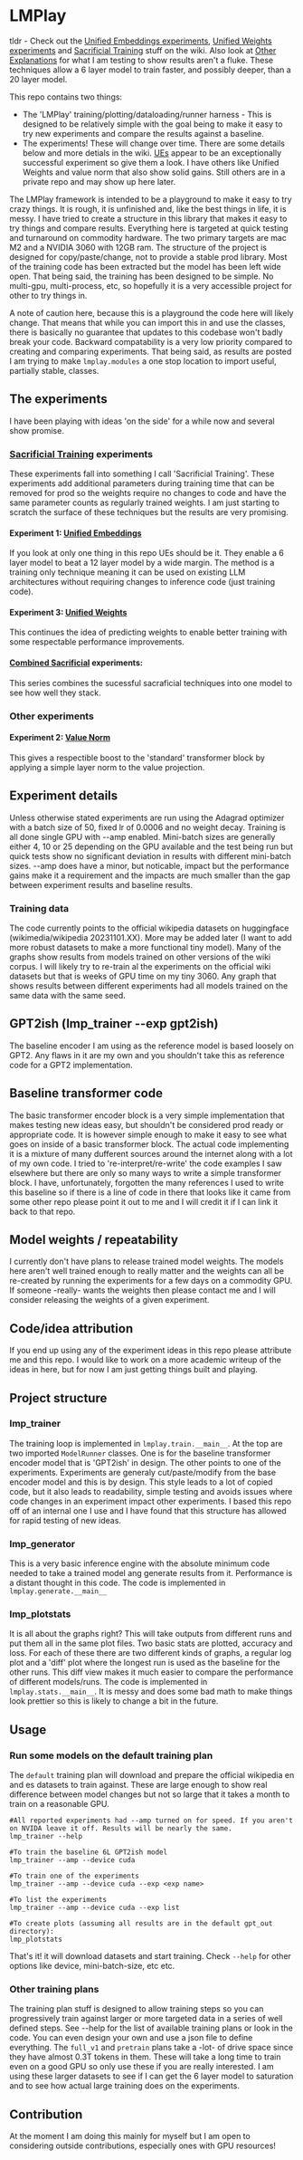 # LMPlay
tldr - Check out the [Unified Embeddings experiments](https://github.com/jmward01/lmplay/wiki/Unified-Embeddings), [Unified Weights experiments](https://github.com/jmward01/lmplay/wiki/Unified-Weights) and [Sacrificial Training](https://github.com/jmward01/lmplay/wiki/Sacrificial-Training) stuff on the wiki. Also look at [Other Explanations](https://github.com/jmward01/lmplay/wiki/Other-Explanations) for what I am testing to show results aren't a fluke. These techniques allow a 6 layer model to train faster, and possibly deeper, than a 20 layer model.

This repo contains two things:
- The 'LMPlay' training/plotting/dataloading/runner harness - This is designed to be relatively simple with the goal being to make it easy to try new experiments and compare the results against a baseline.  
- The experiments! These will change over time. There are some details below and more detials in the wiki. [UEs](https://github.com/jmward01/lmplay/wiki/Unified-Embeddings) appear to be an exceptionally successful experiment so give them a look. I have others like Unified Weights and value norm that also show solid gains. Still others are in a private repo and may show up here later.

The LMPlay framework is intended to be a playground to make it easy to try crazy things. It is rough, it is unfinished and, like the best things in life, it is messy.
I have tried to create a structure in this library that makes it easy to try things and compare results.
Everything here is targeted at quick testing and turnaround on commodity hardware. The two primary targets are mac M2 and a NVIDIA 3060 with 12GB ram.
The structure of the project is designed for copy/paste/change, not to provide a stable prod library. Most of the training code has been extracted but the model has been left wide open.
That being said, the training has been designed to be simple. No multi-gpu, multi-process, etc, so hopefully it is a very accessible project for other to try things in.

A note of caution here, because this is a playground the code here will likely change. That means that while you can import this in and use the classes, there is basically no guarantee that updates to this codebase won't badly break your code. Backward compatability is a very low priority compared to creating and comparing experiments. That being said, as results are posted I am trying to make `lmplay.modules` a one stop location to import useful, partially stable, classes. 

## The experiments
I have been playing with ideas 'on the side' for a while now and several show promise.
### [Sacrificial Training](https://github.com/jmward01/lmplay/wiki/Sacrificial-Training) experiments
These experiments fall into something I call 'Sacrificial Training'. These experiments add additional parameters during training time that can be removed for prod so the weights require no changes to code and have the same parameter counts as regularly trained weights. I am just starting to scratch the surface of these techniques but the results are very promising.
#### Experiment 1: [Unified Embeddings](https://github.com/jmward01/lmplay/wiki/Unified-Embeddings) 
If you look at only one thing in this repo UEs should be it. They enable a 6 layer model to beat a 12 layer model by a wide margin. The method is a training only technique meaning it can be used on existing LLM architectures without requiring changes to inference code (just training code).
#### Experiment 3: [Unified Weights](https://github.com/jmward01/lmplay/wiki/Unified-Weights)
This continues the idea of predicting weights to enable better training with some respectable performance improvements.
#### [Combined Sacrificial](https://github.com/jmward01/lmplay/wiki/Combined-Sacrificial) experiments:
This series combines the sucessful sacraficial techniques into one model to see how well they stack.
### Other experiments
#### Experiment 2: [Value Norm](https://github.com/jmward01/lmplay/wiki/Value-Norm) 
This gives a respectible boost to the 'standard' transformer block by applying a simple layer norm to the value projection.

## Experiment details
Unless otherwise stated experiments are run using the Adagrad optimizer with a batch size of 50, fixed lr of 0.0006 and no weight decay. Training is all done single GPU with --amp enabled. Mini-batch sizes are generally either 4, 10 or 25 depending on the GPU available and the test being run but quick tests show no significant deviation in results with different mini-batch sizes. --amp does have a minor, but noticable, impact but the performance gains make it a requirement and the impacts are much smaller than the gap between experiment results and baseline results.    
### Training data
The code currently points to the official wikipedia datasets on huggingface (wikimedia/wikipedia 20231101.XX). More may be added later (I want to add more robust datasets to make a more functional tiny model). Many of the graphs show results from models trained on other versions of the wiki corpus. I will likely try to re-train al the experiments on the official wiki datasets but that is weeks of GPU time on my tiny 3060. Any graph that shows results between different experiments had all models trained on the same data with the same seed.  

## GPT2ish (lmp_trainer --exp gpt2ish)
The baseline encoder I am using as the reference model is based loosely on GPT2. Any flaws in it are my own and you shouldn't take this as reference code for a GPT2 implementation.

## Baseline transformer code
The basic transformer encoder block is a very simple implementation that makes testing new ideas easy, but shouldn't be considered prod ready or appropriate code. It is however simple enough to make it easy to see what goes on inside of a basic transformer block. The actual code implementing it is a mixture of many dufferent sources around the internet along with a lot of my own code. I tried to 're-interpret/re-write' the code examples I saw elsewhere but there are only so many ways to write a simple transformer block. I have, unfortunately, forgotten the many references I used to write this baseline so if there is a line of code in there that looks like it came from some other repo please point it out to me and I will credit it if I can link it back to that repo. 

## Model weights / repeatability
I currently don't have plans to release trained model weights. The models here aren't well trained enough to really matter and the weights can all be re-created by running the experiments for a few days on a commodity GPU. If someone -really- wants the weights then please contact me and I will consider releasing the weights of a given experiment.


## Code/idea attribution
If you end up using any of the experiment ideas in this repo please attribute me and this repo. I would like to work on a more academic writeup of the ideas in here, but for now I am just getting things built and playing.   

## Project structure
### lmp_trainer
The training loop is implemented in `lmplay.train.__main__`. At the top are two imported `ModelRunner` classes. One is for the baseline transformer encoder model that is 'GPT2ish' in design. 
The other points to one of the experiments. Experiments are generaly cut/paste/modify from the base encoder model and this is by design. 
This style leads to a lot of copied code, but it also leads to readability, simple testing and avoids issues where code changes in an experiment impact other experiments. I based this repo off of an internal one I use and I have found that this structure has allowed for rapid testing of new ideas.

### lmp_generator
This is a very basic inference engine with the absolute minimum code needed to take a trained model ang generate results from it. Performance is a distant thought in this code.
The code is implemented in `lmplay.generate.__main__`

### lmp_plotstats
It is all about the graphs right? This will take outputs from different runs and put them all in the same plot files. Two basic stats are plotted, accuracy and loss. 
For each of these there are two different kinds of graphs, a regular log plot and a 'diff' plot where the longest run is used as the baseline for the other runs. This diff view makes it much easier to compare the performance of different models/runs.
The code is implemented in `lmplay.stats.__main__`. It is messy and does some bad math to make things look prettier so this is likely to change a bit in the future.

## Usage
### Run some models on the default training plan
The `default` training plan will download and prepare the official wikipedia en and es datasets to train against. These are large enough to show real difference between model changes but not so large that it takes a month to train on a reasonable GPU.
```
#All reported experiments had --amp turned on for speed. If you aren't on NVIDA leave it off. Results will be nearly the same.
lmp_trainer --help

#To train the baseline 6L GPT2ish model
lmp_trainer --amp --device cuda

#To train one of the experiments
lmp_trainer --amp --device cuda --exp <exp name>

#To list the experiments
lmp_trainer --amp --device cuda --exp list

#To create plots (assuming all results are in the default gpt_out directory): 
lmp_plotstats
```
That's it! it will download datasets and start training. Check `--help` for other options like device, mini-batch-size, etc etc.
### Other training plans
The training plan stuff is designed to allow training steps so you can progressively train against larger or more targeted data in a series of well defined steps. See --help for the list of available training plans or look in the code. You can even design your own and use a json file to define everything. The `full_v1` and `pretrain` plans take a -lot- of drive space since they have almost 0.3T tokens in them. These will take a long time to train even on a good GPU so only use these if you are really interested. I am using these larger datasets to see if I can get the 6 layer model to saturation and to see how actual large training does on the experiments.



## Contribution
At the moment I am doing this mainly for myself but I am open to considering outside contributions, especially ones with GPU resources!
